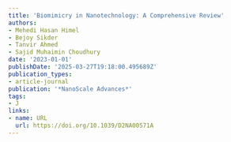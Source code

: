 ```yaml
---
title: 'Biomimicry in Nanotechnology: A Comprehensive Review'
authors:
- Mehedi Hasan Himel
- Bejoy Sikder
- Tanvir Ahmed
- Sajid Muhaimin Choudhury
date: '2023-01-01'
publishDate: '2025-03-27T19:18:00.495689Z'
publication_types:
- article-journal
publication: '*NanoScale Advances*'
tags:
- J
links:
- name: URL
  url: https://doi.org/10.1039/D2NA00571A
---
```

